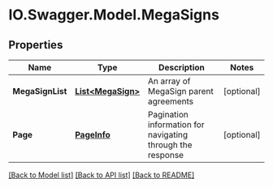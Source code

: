 # IO.Swagger.Model.MegaSigns
## Properties

Name | Type | Description | Notes
------------ | ------------- | ------------- | -------------
**MegaSignList** | [**List&lt;MegaSign&gt;**](MegaSign.md) | An array of MegaSign parent agreements | [optional] 
**Page** | [**PageInfo**](PageInfo.md) | Pagination information for navigating through the response | [optional] 

[[Back to Model list]](../README.md#documentation-for-models) [[Back to API list]](../README.md#documentation-for-api-endpoints) [[Back to README]](../README.md)

